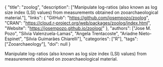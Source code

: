 {
  "title": "zoolog",
  "description": ["Manipulate log-ratios (also known as log size index (LSI) values) from measurements obtained on zooarchaeological material."],
  "links": {
    "GitHub": "https://github.com/josempozo/zoolog",
    "CRAN": "https://cloud.r-project.org/web/packages/zoolog/index.html",
    "Website": "https://josempozo.github.io/zoolog/"
  },
  "authors": ["Jose M. Pozo", "Silvia Valenzuela-Lamas", "Angela Trentacoste", "Ariadne Nieto-Espinet", "Silvia Guimarães Chiarelli"],
  "categories": ["R"],
  "tags": ["Zooarchaeology"],
  "doi": null
}

<!-- Generated by csv2md.R – do not edit by hand -->

Manipulate log-ratios (also known as log size index (LSI) values) from measurements obtained on zooarchaeological material.